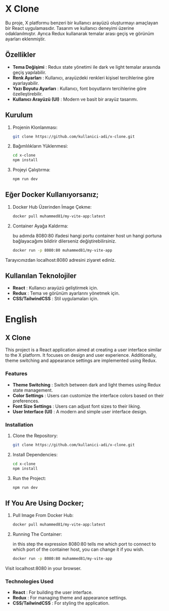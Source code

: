 # X Clone

Bu proje, X platformu benzeri bir kullanıcı arayüzü oluşturmayı amaçlayan bir React uygulamasıdır. Tasarım ve kullanıcı deneyimi üzerine odaklanılmıştır. Ayrıca Redux kullanarak temalar arası geçiş ve görünüm ayarları eklenmiştir.

## Özellikler

- **Tema Değişimi** : Redux state yönetimi ile dark ve light temalar arasında geçiş yapılabilir.
- **Renk Ayarları** : Kullanıcı, arayüzdeki renkleri kişisel tercihlerine göre ayarlayabilir.
- **Yazı Boyutu Ayarları** : Kullanıcı, font boyutlarını tercihlerine göre özelleştirebilir.
- **Kullanıcı Arayüzü (UI)** : Modern ve basit bir arayüz tasarımı.

## Kurulum

1. Projenin Klonlanması:
   ```bash
   git clone https://github.com/kullanici-adi/x-clone.git
   
2. Bağımlılıkların Yüklenmesi:
   ```bash
   cd x-clone
   npm install

3. Projeyi Çalıştırma:
   ```bash
   npm run dev

## Eğer Docker Kullanıyorsanız;

1. Docker Hub Üzerinden İmage Çekme:
   ```bash
   docker pull muhammed81/my-vite-app:latest

2. Container Ayağa Kaldırma:
   
   bu adımda 8080:80 ifadesi hangi portu container host un hangi portuna bağlayacağımı bildirir dilerseniz değiştirebilirsiniz.
   ```bash
   docker run -p 8080:80 muhammed81/my-vite-app
Tarayıcınızdan localhost:8080 adresini ziyaret ediniz.

## Kullanılan Teknolojiler

- **React** : Kullanıcı arayüzü geliştirmek için.
- **Redux** : Tema ve görünüm ayarlarını yönetmek için.
- **CSS/TailwindCSS** : Stil uygulamaları için.

# English

## X Clone

This project is a React application aimed at creating a user interface similar to the X platform. It focuses on design and user experience. Additionally, theme switching and appearance settings are implemented using Redux.

### Features

- **Theme Switching** : Switch between dark and light themes using Redux state management.
- **Color Settings** : Users can customize the interface colors based on their preferences.
- **Font Size Settings** : Users can adjust font sizes to their liking.
- **User Interface (UI)** :  A modern and simple user interface design.

### Installation

1. Clone the Repository:
   ```bash
   git clone https://github.com/kullanici-adi/x-clone.git
   
2. Install Dependencies:
   ```bash
   cd x-clone
   npm install

3. Run the Project:
   ```bash
   npm run dev

## If You Are Using Docker;

1. Pull Image From Docker Hub:
   ```bash
   docker pull muhammed81/my-vite-app:latest

2. Running The Container:
   
   in this step the expression 8080:80 tells me which port to connect to which port of the container host, you can change it if you wish.
   ```bash
   docker run -p 8080:80 muhammed81/my-vite-app
   
Visit localhost:8080 in your browser.

### Technologies Used

- **React** : For building the user interface.
- **Redux** : For managing theme and appearance settings.
- **CSS/TailwindCSS** : For styling the application.
